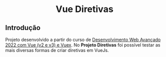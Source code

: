 <h1 align="center">
  <p align="center">Vue Diretivas</p>
</h1>

## Introdução

Projeto desenvolvido a partir do curso de [Desenvolvimento Web Avançado 2022 com Vue (v2 e v3) e Vuex](https://www.udemy.com/course/desenvolvimento-web-avancado-com-vue-strapi-vuex-e-vuetify/). No **Projeto Diretivas** foi possível testar as mais diversas formas de criar diretivas em VueJs.














